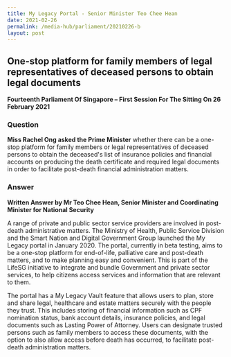 ```yaml
---
title: My Legacy Portal - Senior Minister Teo Chee Hean
date: 2021-02-26
permalink: /media-hub/parliament/20210226-b
layout: post
---
```

## One-stop platform for family members of legal representatives of deceased persons to obtain legal documents 

**Fourteenth Parliament Of Singapore – First Session For The Sitting On 26 February 2021**

### Question

**Miss Rachel Ong asked the Prime Minister** whether there can be a one-stop platform for family members or legal representatives of deceased persons to obtain the deceased's list of insurance policies and financial accounts on producing the death certificate and required legal documents in order to facilitate post-death financial administration matters.

 

### Answer
**Written Answer by Mr Teo Chee Hean, Senior Minister and Coordinating Minister for National Security**

A range of private and public sector service providers are involved in post-death administrative matters. The Ministry of Health, Public Service Division and the Smart Nation and Digital Government Group launched the My Legacy portal in January 2020. The portal, currently in beta testing, aims to be a one-stop platform for end-of-life, palliative care and post-death matters, and to make planning easy and convenient. This is part of the LifeSG initiative to integrate and bundle Government and private sector services, to help citizens access services and information that are relevant to them.

The portal has a My Legacy Vault feature that allows users to plan, store and share legal, healthcare and estate matters securely with the people they trust. This includes storing of financial information such as CPF nomination status, bank account details, insurance policies, and legal documents such as Lasting Power of Attorney. Users can designate trusted persons such as family members to access these documents, with the option to also allow access before death has occurred, to facilitate post-death administration matters.